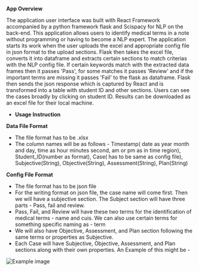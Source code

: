 **App Overview**

The application user interface was built with React Framework accompanied by a python framework flask and Scispacy for NLP on the back-end. This application allows users to identify medical terms in a note without programming or having to become a NLP expert. The application starts its work when the user uploads the excel and appropriate config file in json format to the upload sections. Flask then takes the excel file, converts it into dataframe and extracts certain sections to match criterias with the NLP config file. If certain keywords match with the extracted data frames then it passes 'Pass', for some matches it passes 'Review' and if the important terms are missing it passes 'Fail' to the flask as dataframe. Flask then sends the json response which is captured by React and is transformed into a table with student ID and other sections. Users can see the cases broadly by clicking on student ID. Results can be downloaded as an excel file for their local machine.

- **Usage Instruction**

**Data File Format**

- The file format has to be .xlsx
- The column names will be as follows - Timestamp( date as year month and day, time as hour minutes second, am or pm as in time region), Student\_ID(number as format), Case( has to be same as config file), Subjective(String), Objective(String), Assessment(String), Plan(String)

**Config File Format**

- The file format has to be json file
- For the writing format on json file, the case name will come first. Then we will have a subjective section. The Subject section will have three parts - Pass, fail and review.
- Pass, Fail, and Review will have these two terms for the identification of medical terms - name and cuis. We can also use certain terms for something specific naming as - term
- We will also have Objective, Assessment, and Plan section following the same terms or properties as Subjective.
- Each Case will have Subjective, Objective, Assessment, and Plan sections along with their own properties. An Example of this might be -

![Example image](https://github.com/VCU-CS-Capstone/CS-23-302-Software-platform-to-rate-clinical-notes-by-medical-students/blob/master/Documentation/ConfigFileExample.png)
